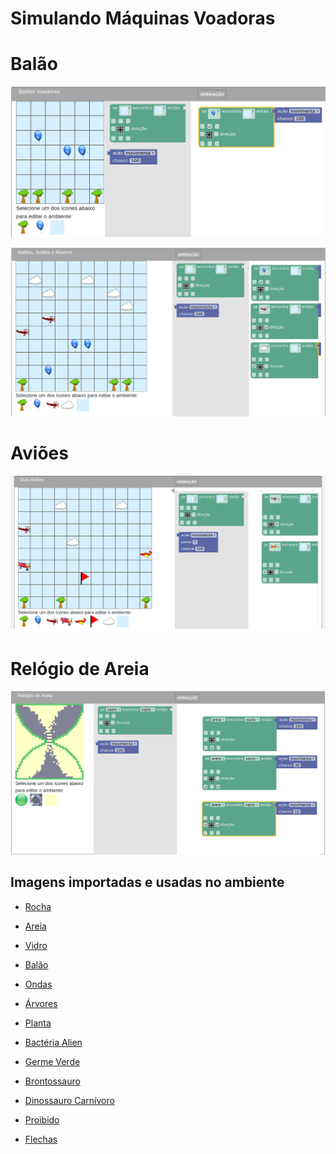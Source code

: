 # Simulando Máquinas Voadoras

# Balão

[![Balão](images/balloon.png)](harena/scripts/playground/editor.html?source=cell/movement-fly-balloon)

[![Balão, Avião e Nuvem](images/balloon-cloud-plane.png)](harena/scripts/playground/editor.html?source=cell/movement-fly-balloon-cloud-plane)

# Aviões

[![Aviões 1](images/fly1.png)](harena/scripts/playground/editor.html?source=cell/movement-two-planes)

# Relógio de Areia

[![Relógio de Areia](images/sand-clock.png)](harena/scripts/playground/editor.html?source=cell/movement-sand-clock)

## Imagens importadas e usadas no ambiente

* [Rocha](https://pixabay.com/vectors/rocks-stones-mining-soil-pebbles-155635/)
* [Areia](https://pixabay.com/vectors/template-pattern-seamless-blue-1099298/)
* [Vidro](https://pixabay.com/vectors/ball-balls-glass-glow-glowing-1293319/)
* [Balão](https://pixabay.com/vectors/balloon-blue-shiny-helium-happy-25734/)

* [Ondas](https://pixabay.com/vectors/blue-water-pattern-sea-tide-waves-309761/)

* [Árvores](https://pixabay.com/vectors/tree-environment-ecology-nature-146748/)
* [Planta](https://pixabay.com/vectors/sapling-plant-growing-seedling-154734/)

* [Bactéria Alien](https://pixabay.com/vectors/virus-alien-health-bug-medical-312665/)
* [Germe Verde](https://pixabay.com/vectors/germ-virus-bacteria-infection-308922/)

* [Brontossauro](https://pixabay.com/vectors/brontosaurus-dinosaurs-extinct-37797/)
* [Dinossauro Carnívoro](https://pixabay.com/vectors/cartoon-comic-dino-dinosaur-green-1299393/)

* [Proibido](https://pixabay.com/vectors/no-symbol-prohibition-sign-39767/)
* [Flechas](https://pixabay.com/vectors/arrow-direction-turn-set-left-36877/)